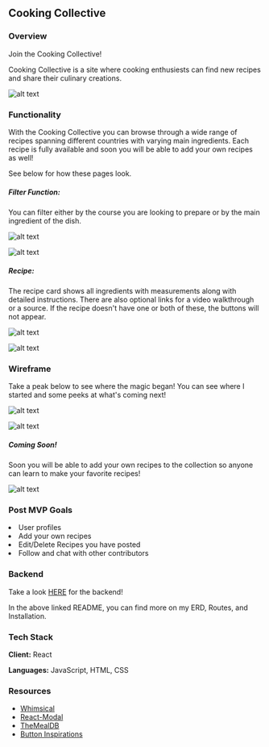 ## Cooking Collective

### Overview

Join the Cooking Collective!

Cooking Collective is a site where cooking enthusiests can find new recipes and share their culinary creations.

![alt text](Images/CCMainPage.png)

### Functionality

With the Cooking Collective you can browse through a wide range of recipes spanning different countries with varying main ingredients. Each recipe is fully available and soon you will be able to add your own recipes as well!

See below for how these pages look.

##### Filter Function:

You can filter either by the course you are looking to prepare or by the main ingredient of the dish.

![alt text](Images/CCFilter2.png)

![alt text](Images/CCFilter1.png)

##### Recipe:

The recipe card shows all ingredients with measurements along with detailed instructions. There are also optional links for a video walkthrough or a source. If the recipe doesn't have one or both of these, the buttons will not appear.

![alt text](Images/CCRecipeModal1.png)

![alt text](Images/CCRecipeModal2.png)

### Wireframe

Take a peak below to see where the magic began! You can see where I started and some peeks at what's coming next!

![alt text](Images/CCMainPageWireFrame.png)

![alt text](Images/CCRecipeModalWireframe.png)

##### Coming Soon!

Soon you will be able to add your own recipes to the collection so anyone can learn to make your favorite recipes!

![alt text](Images/CCAddRecipeModalWireframe.png)

### Post MVP Goals

<li>User profiles </li>
<li>Add your own recipes</li>
<li>Edit/Delete Recipes you have posted</li>
<li>Follow and chat with other contributors</li>

### Backend

Take a look <a href="https://github.com/geclower/CookingCollective-Backend">HERE</a> for the backend!

In the above linked README, you can find more on my ERD, Routes, and Installation.

### Tech Stack

**Client:** React

**Languages:** JavaScript, HTML, CSS

### Resources

<ul>
    <li><a href="https://whimsical.com/">Whimsical</a></li>
    <li><a href="https://www.npmjs.com/package/react-modal?activeTab=readme">React-Modal</a></li>
    <li><a href="https://www.themealdb.com/api.php">TheMealDB</a></li>
    <li><a href="https://getcssscan.com/css-buttons-examples">Button Inspirations</a></li>

</ul>
